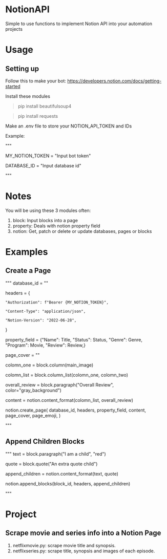 # NotionAPI

Simple to use functions to implement Notion API into your automation projects

# Usage

## Setting up

Follow this to make your bot:
https://developers.notion.com/docs/getting-started

Install these modules

> pip install beautifulsoup4

> pip install requests

Make an .env file to store your NOTION_API_TOKEN and IDs

Example:

"""

MY_NOTION_TOKEN = "Input bot token"

DATABASE_ID = "Input database id"

"""

# Notes

You will be using these 3 modules often:

1. block: Input blocks into a page
2. property: Deals with notion property field
3. notion: Get, patch or delete or update databases, pages or blocks

# Examples

## Create a Page

"""
database_id = ""

headers = {

    "Authorization": f"Bearer {MY_NOTION_TOKEN}",

    "Content-Type": "application/json",

    "Notion-Version": "2022-06-28",

}

property_field = {"Name": Title, "Status": Status, "Genre": Genre, "Program": Movie, "Review": Review,}

page_cover = ""

colomn_one = block.column(main_image)

colomn_list = block.column_list(colomn_one, colomn_two)

overall_review = block.paragraph("Overall Review", color="gray_background")

content = notion.content_format(colomn_list, overall_review)

notion.create_page(
database_id, headers, property_field, content, page_cover, page_emoji,
)

"""

## Append Children Blocks

"""
text = block.paragraph("I am a child", "red")

quote = block.quote("An extra quote child")

append_children = notion.content_format(text, quote)

notion.append_blocks(block_id, headers, append_children)

"""

# Project

## Scrape movie and series info into a Notion Page

1. netflixmovie.py: scrape movie title and synopsis.
2. netflixseries.py: scrape title, synopsis and images of each episode.
